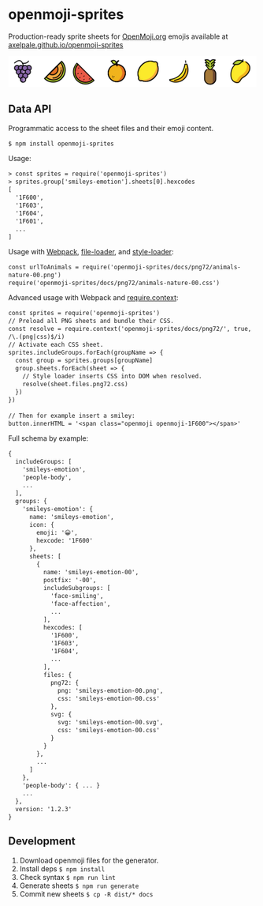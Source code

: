 # openmoji-sprites

Production-ready sprite sheets for [OpenMoji.org](https://openmoji.org/) emojis available at [axelpale.github.io/openmoji-sprites](https://axelpale.github.io/openmoji-sprites)

![Fruits](docs/fruits-sample.png)

## Data API

Programmatic access to the sheet files and their emoji content.

    $ npm install openmoji-sprites

Usage:

    > const sprites = require('openmoji-sprites')
    > sprites.group['smileys-emotion'].sheets[0].hexcodes
    [
      '1F600',
      '1F603',
      '1F604',
      '1F601',
      ...
    ]

Usage with [Webpack](https://webpack.js.org/), [file-loader](https://webpack.js.org/loaders/file-loader/), and [style-loader](https://webpack.js.org/loaders/style-loader/):

    const urlToAnimals = require('openmoji-sprites/docs/png72/animals-nature-00.png')
    require('openmoji-sprites/docs/png72/animals-nature-00.css')

Advanced usage with Webpack and [require.context](https://webpack.js.org/guides/dependency-management/#requirecontext):

    const sprites = require('openmoji-sprites')
    // Preload all PNG sheets and bundle their CSS.
    const resolve = require.context('openmoji-sprites/docs/png72/', true, /\.(png|css)$/i)
    // Activate each CSS sheet.
    sprites.includeGroups.forEach(groupName => {
      const group = sprites.groups[groupName]
      group.sheets.forEach(sheet => {
        // Style loader inserts CSS into DOM when resolved.
        resolve(sheet.files.png72.css)
      })
    })

    // Then for example insert a smiley:
    button.innerHTML = '<span class="openmoji openmoji-1F600"></span>'

Full schema by example:

    {
      includeGroups: [
        'smileys-emotion',
        'people-body',
        ...
      ],
      groups: {
        'smileys-emotion': {
          name: 'smileys-emotion',
          icon: {
            emoji: '😀',
            hexcode: '1F600'
          },
          sheets: [
            {
              name: 'smileys-emotion-00',
              postfix: '-00',
              includeSubgroups: [
                'face-smiling',
                'face-affection',
                ...
              ],
              hexcodes: [
                '1F600',
                '1F603',
                '1F604',
                ...
              ],
              files: {
                png72: {
                  png: 'smileys-emotion-00.png',
                  css: 'smileys-emotion-00.css'
                },
                svg: {
                  svg: 'smileys-emotion-00.svg',
                  css: 'smileys-emotion-00.css'
                }
              }
            },
            ...
          ]
        },
        'people-body': { ... }
        ...
      },
      version: '1.2.3'
    }

## Development

1. Download openmoji files for the generator.
1. Install deps `$ npm install`
1. Check syntax `$ npm run lint`
1. Generate sheets `$ npm run generate`
1. Commit new sheets `$ cp -R dist/* docs`
